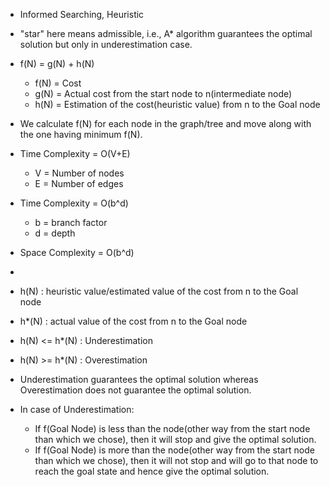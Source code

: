 - Informed Searching, Heuristic
- "star" here means admissible, i.e., A* algorithm guarantees the optimal solution but only in underestimation case.
- f(N) = g(N) + h(N)
  * f(N) = Cost
  * g(N) = Actual cost from the start node to n(intermediate node)
  * h(N) = Estimation of the cost(heuristic value) from n to the Goal node
- We calculate f(N) for each node in the graph/tree and move along with the one having minimum f(N).
- Time Complexity = O(V+E)
  * V = Number of nodes
  * E = Number of edges
- Time Complexity = O(b^d)
  * b = branch factor
  * d = depth
- Space Complexity = O(b^d)

- 
- h(N) : heuristic value/estimated value of the cost from n to the Goal node
- h*(N) : actual value of the cost from n to the Goal node
-    h(N) <= h*(N)  :   Underestimation
-    h(N) >= h*(N)  :   Overestimation
- Underestimation guarantees the optimal solution whereas Overestimation does not guarantee the optimal solution.
- In case of Underestimation:
  * If f(Goal Node) is less than the node(other way from the start node than which we chose), then it will stop and give the optimal solution.
  * If f(Goal Node) is more than the node(other way from the start node than which we chose), then it will not stop and will go to that node to reach the goal state and hence give     the optimal solution.
